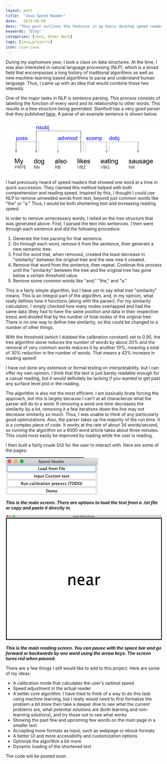 ```yaml
---
layout: post
title:  "Java Speed Reader"
date:   2019-08-08
desc: "This post outlines the features in my basic desktop speed reader program and how I built it."
keywords: "blog"
categories: [Java, Other Work]
tags: [java,projects]
icon: icon-java
---
```

During my sophomore year, I took a class on data structures. At the time, I was also interested in natural language processing (NLP), which is a broad field that encompasses a long history of traditional algorithms as well as new machine-learning based algorithms to parse and understand human language. Thus, I came up with an idea that would combine these two interests.

One of the major tasks in NLP is sentence parsing. This process consists of labelling the function of every word and its relationship to other words. This results in a tree structure being generated. Stanford has a very good parser that they published [here](https://nlp.stanford.edu/software/lex-parser.shtml). A parse of an example sentence is shown below.

![parse](/static/files/speedreader1.png)

I had previously heard of speed readers that showed one word at a time in quick succession. They claimed this method helped with both comprehension and reading speed. Inspired by this, I thought I could use NLP to remove unneeded words from text, beyond just common words like "the" or "a." Thus, I would be both shortening text and increasing reading speed.

In order to remove unnecessary words, I relied on the tree structure that was generated above. First, I parsed the text into sentences. I then went through each sentence and did the following procedure:
1. Generate the tree parsing for that sentence.
2. Go through each word, remove it from the sentence, then generate a new semantic tree.
3. Find the word that, when removed, created the least decrease in "similarity" between the original tree and the new tree it created.
4. Remove that word from the sentence, then repeat. Continue this process until the "similarity" between the tree and the original tree has gone below a certain threshold value.
5. Remove some common words like "and," "the," and "a."

This is a fairly simple algorithm, but I have yet to say what tree "similarity" means. This is an integral part of the algorithm, and, in my opinion, what really defines how it functions (along with the parser). For my similarity calculation, I simply checked how many nodes overlapped and had the same data (they had to have the same position and data in their respective trees) and divided that by the number of total nodes of the original tree. There is no one way to define tree similarity, so this could be changed to a number of other things.

With the threshold (which I dubbed the calibration constant) set to 0.95, the tree algorithm alone reduces the number of words by about 20% and the removal of very common words reduces it by another 10%, meaning a total of 30% reduction in the number of words. That means a 42% increase in reading speed!

I have not done any extensive or formal testing on interpretability, but I can offer my own opinion. I think that the text is just barely readable enough for a casual reading, but it would definitely be lacking if you wanted to get past any surface level plot in the reading.

The algorithm is also not the most efficient. I am basically brute forcing the approach, but this is largely because I can't at all characterize what the parser will do to a word. If removing a word one time decreases the similarity by a lot, removing it a few iterations down the line may not decrease similarity so much. Thus, I was unable to think of any particularly good optimizations. Also, the parser takes up the majority of the run time. It is a complex piece of code. It works at the rate of about 34 words/second, so running the algorithm on a 6000 word article takes about three minutes. This could most easily be improved by loading while the user is reading.

I then built a fairly crude GUI for the user to interact with. Here are some of the pages:

![sr2](/static/files/speedreader2.png)

**_This is the main screen. There are options to load the text from a .txt file or copy and paste it directly in._**

![sr3](/static/files/speedreader3.png)

**_This is the main reading screen. You can pause with the space bar and go forward or backwards by one word using the arrow keys. The screen turns red when paused._**

There are a few things I still would like to add to this project. Here are some of my ideas:
- A calibration mode that calculates the user's optimal speed
- Speed adjustment in the actual reader
- A better core algorithm; I have tried to think of a way to do this task using machine learning, but I really would need to first formalize the problem a bit more then take a deeper dive to see what the current problems are, what potential solutions are (both learning and non-learning solutions), and try those out to see what works
- Showing the past few and upcoming few words on the main page in a smaller text
- Accepting more formats as input, such as webpage or ebook formats
- A better UI and more accessibility and customization options
- Optimize the algorithm a bit more
- Dynamic loading of the shortened text

The code will be posted soon.
